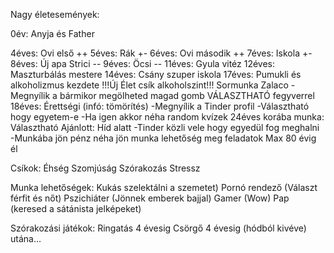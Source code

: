 Nagy életesemények:

0év: Anyja és Father

4éves: Ovi első ++
5éves: Rák +-
6éves: Ovi második ++
7éves: Iskola +-
8éves: Új apa Strici --
9éves: Öcsi --
11éves: Gyula vitéz
12éves: Maszturbálás mestere
14éves: Csány szuper iskola
17éves: Pumukli és alkoholizmus kezdete !!!Új Élet csík alkoholszint!!! Sormunka Zalaco
	-Megnyílik a bármikor megölheted magad gomb VÁLASZTHATÓ fegyverrel
18éves: Érettségi (infó: tömörítés)
	-Megnyílik a Tinder profil
	-Választható hogy egyetem-e
	-Ha igen akkor néha random kvízek
24éves korába munka: Választható Ajánlott: Híd alatt
	-Tinder közli vele hogy egyedül fog meghalni
	-Munkába jön pénz néha jön munka lehetőség meg feladatok
Max 80 évig él

Csíkok:
Éhség
Szomjúság
Szórakozás
Stressz

Munka lehetőségek:
Kukás szelektálni a szemetet)
Pornó rendező (Választ férfit és nőt)
Pszichiáter (Jönnek emberek bajjal)
Gamer (Wow)
Pap (keresed a sátánista jelképeket)

Szórakozási játékok:
Ringatás 4 évesig
Csörgő 4 évesig (hódból kivéve)
utána...
